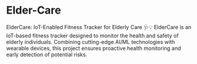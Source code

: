 # Elder-Care
ElderCare: IoT-Enabled Fitness Tracker for Elderly Care 🩺💡 ElderCare is an IoT-based fitness tracker designed to monitor the health and safety of elderly individuals. Combining cutting-edge AI/ML technologies with wearable devices, this project ensures proactive health monitoring and early detection of potential risks.
